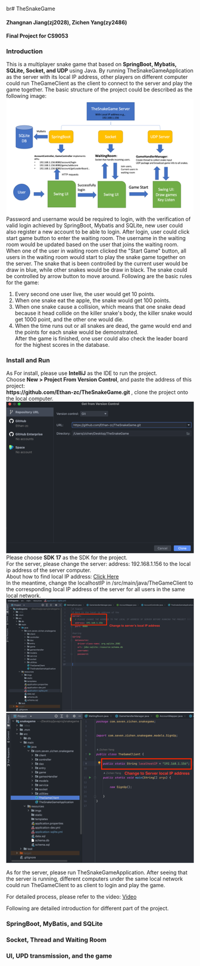 br# TheSnakeGame
<h4> Zhangnan Jiang(zj2028), Zichen Yang(zy2486)</h4>
<h4> Final Project for CS9053
<h3> Introduction</h3>
This is a multiplayer snake game that based on <b>SpringBoot, Mybatis, SQLite, Socket, and UDP</b> using Java. 
By running TheSnakeGameApplication as the server with its local IP address, other players on different computer
could run TheGameClient as the client to connect to the server and play the game together. The basic structure of the
project could be described as the following image: 
<img src="/src/main/resources/imgs/ProjectStructure.png"/>
Password and username would be required to login, with the verification of valid login achieved by SpringBoot, 
Mybatis and SQLite, new user could also register a new account to be able to login. 
After login, user could click start game button to enter the waiting room. The username in the waiting room
would be updated based on the user that joins the waiting room. When one of the user in waiting room clicked the
"Start Game" button, all users in the waiting room would start to play the snake game together on the server. 
The snake that is been controlled by the current user would be draw in blue, while other snakes would be draw in black. 
The snake could be controlled by arrow button to move around. Following are the basic rules for the game: <br>

1. Every second one user live, the user would get 10 points. <br>
2. When one snake eat the apple, the snake would get 100 points.  <br>
3. When one snake cause a collision, which means that one snake dead because it head collide on the killer snake's body, 
the killer snake would get 1000 point, and the other one would die. <br>
4. When the time runs out or all snakes are dead, the game would end and the points for each snake would be demonstrated. <br> 
After the game is finished, one user could also check the leader board for the highest scores in the database. 


<h3> Install and Run</h3>
As For install, please use <b>IntelliJ</b> as the IDE to run the project. <br>
Choose <b>New > Project From Version Control</b>, and paste the address of this project: <br>
<b>https://github.com/Ethan-zc/TheSnakeGame.git </b>, 
clone the project onto the local computer. <br>
<img src="/src/main/resources/imgs/newProj.png"/>
Please choose <b>SDK 17</b> as the SDK for the project. <br>
For the server, please change the server: address: 192.168.1.156 to the local ip address of the server computer. <br>
About how to find local IP address: <a href="https://www.avast.com/c-how-to-find-ip-address">Click Here</a> <br>
In the meantime, change the localhostIP in /src/main/java/TheGameClient to the corresponding local IP address of the server
for all users in the same local network. 
<img src="/src/main/resources/imgs/changeIP.png"/>
<img src="/src/main/resources/imgs/clientIP.png"/>

As for the server, please run TheSnakeGameApplication. After seeing that the server is running, 
different computers under the same local network could run TheGameClient to as client to login and play the game. <br>

For detailed process, please refer to the video: <a href="https://www.avast.com/c-how-to-find-ip-address">Video</a>

Following are detailed introduction for different part of the project. 

<h3> SpringBoot, MyBatis, and SQLite</h3>

<h3> Socket, Thread and Waiting Room </h3>

<h3> UI, UPD transmission, and the game </h3>
